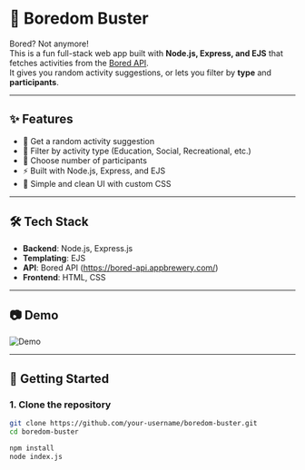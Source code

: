 # 🎉 Boredom Buster  

Bored? Not anymore!  
This is a fun full-stack web app built with **Node.js, Express, and EJS** that fetches activities from the [Bored API](https://bored-api.appbrewery.com/).  
It gives you random activity suggestions, or lets you filter by **type** and **participants**.  

---

## ✨ Features
- 🎲 Get a random activity suggestion  
- 🎯 Filter by activity type (Education, Social, Recreational, etc.)  
- 👥 Choose number of participants  
- ⚡ Built with Node.js, Express, and EJS  
- 🎨 Simple and clean UI with custom CSS  

---

## 🛠️ Tech Stack
- **Backend**: Node.js, Express.js  
- **Templating**: EJS  
- **API**: Bored API (https://bored-api.appbrewery.com/)  
- **Frontend**: HTML, CSS  

---

## 📷 Demo
![Demo](public/styles/demo.png)

---

## 🚀 Getting Started

### 1. Clone the repository
```bash
git clone https://github.com/your-username/boredom-buster.git
cd boredom-buster

npm install
node index.js
